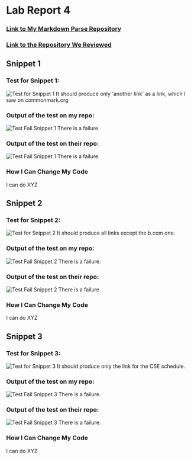 # Lab Report 4

### [Link to My Markdown Parse Repository](https://github.com/jackiepiepkorn/markdown-parser)
### [Link to the Repository We Reviewed](https://github.com/ryankosta/good-markdown-parser)

## Snippet 1

### Test for Snippet 1:
![Test for Snippet 1](https://i.imgur.com/ibm6K0f.png?1)
It should produce only 'another link' as a link, which I saw on commonmark.org

### Output of the test on my repo:
![Test Fail Snippet 1](https://i.imgur.com/FM0mLIc.png?1)
There is a failure.

### Output of the test on their repo:
![Test Fail Snippet 1](https://i.imgur.com/NC2OUmi.png?1)
There is a failure.

### How I Can Change My Code
I can do XYZ

## Snippet 2

### Test for Snippet 2:
![Test for Snippet 2](https://i.imgur.com/tmib6zg.png?1)
It should produce all links except the b.com one.

### Output of the test on my repo:
![Test Fail Snippet 2](https://i.imgur.com/ncZ2rEK.png?1)
There is a failure.

### Output of the test on their repo:
![Test Fail Snippet 2](https://i.imgur.com/NC2OUmi.png?1)
There is a failure.

### How I Can Change My Code
I can do XYZ

## Snippet 3

### Test for Snippet 3:
![Test for Snippet 3](https://i.imgur.com/1CBpWvG.png?1)
It should produce only the link for the CSE schedule.

### Output of the test on my repo:
![Test Fail Snippet 3](https://i.imgur.com/ZfSLuMk.png?1)
There is a failure.

### Output of the test on their repo:
![Test Fail Snippet 3](https://i.imgur.com/NC2OUmi.png?1)
There is a failure.

### How I Can Change My Code
I can do XYZ
